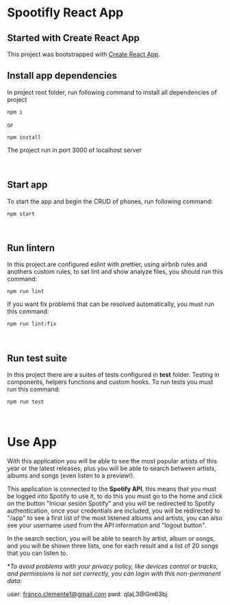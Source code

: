 # Spootifly React App

## Started with Create React App

This project was bootstrapped with [Create React App](https://github.com/facebook/create-react-app).

## Install app dependencies

In project root folder, run following command to install all dependencies of project

`
npm i
`

or 

`
npm install
`

The project run in port 3000 of localhost server

<br>

## Start app

To start the app and begin the CRUD of phones, run following command:

`
npm start
`

<br>

## Run lintern

In this project are configured eslint with prettier, using airbnb rules and anothers custom rules, to set lint and show analyze files, you should run this command:

`
npm run lint
`

If you want fix problems that can be resolved automatically, you must run this command:

`
npm run lint:fix
`

<br>

## Run test suite

In this project there are a suites of tests configured in **test** folder. Testing in components, helpers functions and custom hooks. To run tests you must run this command:

`
npm run test
`


<br>

# Use App

With this application you will be able to see the most popular artists of this year or the latest releases, plus you will be able to search between artists, albums and songs (even listen to a preview!).

This application is connected to the **Spotify API**, this means that you must be logged into Spotify to use it, to do this you must go to the home and click on the button "Iniciar sesión Spotify" and you will be redirected to Spotify authentication, once your credentials are included, you will be redirected to "/app" to see a first list of the most listened albums and artists, you can also see your username used from the API information and "logout button". 

In the search section, you will be able to search by artist, album or songs, and you will be shown three lists, one for each result and a list of 20 songs that you can listen to.

**To avoid problems with your privacy policy, like devices control or tracks, and permissions is not set correctly, you can login with this non-permanent data:*

user: franco.clemente1@gmail.com
pwd: qIaL3@Gm63bj
